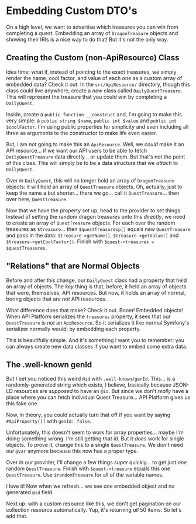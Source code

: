 # Embedding Custom DTO's

On a high level, we want to advertise which treasures you can win from completing
a quest. Embedding an array of `DragonTreasure` objects and showing their IRIs is
a nice way to do that! But it's not the only way.

## Creating the Custom (non-ApiResource) Class

Idea time: what if, instead of pointing to the exact treasures, we simply render
the name, cool factor, and value of each one as a custom array of embedded data?
Check it out. In the `src/ApiResource/` directory, though this class could live
anywhere, create a *new* class called `DailyQuestTreasure`. This will represent
the treasure that you could win by completing a `DailyQuest`.

Inside, create a `public function __construct` and, I'm going to make this very
simple: a `public string $name`, `public int $value` and `public int $coolFactor`.
I'm using public properties for simplicity and even including all three as arguments
to the constructor to make life even easier.

But, I am *not* going to make this an `ApiResource`. Well, we *could* make it an
API resource... if we want our API users to be able to fetch `DailyQuestTreasure`
data directly... or update them. But that's not the point of this class. This will
simply be to be a data structure that we *attach* to `DailyQuest`.

Over in `DailyQuest`, this will no longer hold an array of `DragonTreasure` objects:
it will hold an array of `QuestTreasure` objects. Oh, actually, just to keep the
name a but shorter... there we go... call it `QuestTreasure`... then over here,
`QuestTreasure`.

Now that we have the property set up, head to the provider to set things. Instead
of setting the random dragon treasures onto this *directly*, we need to create
an array of `QuestTreasure` objects. For each over the random treasures as
`$treasure`... then `$questTreasuresp[]` equals new `QuestTreasure` and pass in
the data: `$treasure->getName()`, `$treasure->getValue()` and
`$treasure->getCoolFactor()`. Finish with `$quest->treasures = $questTreasures`.

## "Relations" that are Normal Objects

Before and after this change, our `DailyQuest` class had a property that held an array
of objects. The *key* thing is that, before, it held an array of objects that were,
themselves, API resources. But now, it holds an array of normal, boring objects
that are *not* API resources.

What difference does that make? Check it out. Boom! Embedded objects! When API
Platform serializes the `treasures` property, it sees that our `QuestTreasure` is
*not* an `ApiResource`. So it serializes it like normal Symfony's serializer normally
would: by embedding each property.

This is beautifully simple. And it's something I want you to remember: you can always
create new data classes if you want to embed some extra data.

## The .well-known genId

But I bet you noticed this weird `@id` with `.well-known/genId`. This... is a
randomly-generated string which exists, I believe, basically because JSON-LD
resources are *supposed* to have an `@id`. But since we don't *really* have a place
where you can fetch individual Quest Treasure... API Platform gives us this fake one.

Now, in theory, you could actually turn that off if you want by saying
`#ApiProperty()]` with `genId: false`.

Unfortunately, this doesn't seem to work for array properties... maybe I'm doing
something wrong. I'm still getting that id. But it *does* work for single objects.
To prove it, change this to a single `QuestTreasure`. We don't need our `@var`
anymore because this now has a proper type.

Over in our provider, I'll change a few things *super* quickly... to get just *one*
random `QuestTreasure`. Finish with `$quest->treasure` equals this one `QuestTreasure`.
Use `$randomTreasure` for all of the variable names.

I love it! Now when we refresh... we see *one* embedded object and *no* generated
`@id` field.

Next up: with a custom resource like this, we don't get pagination on our collection
resource automatically. Yup, it's returning *all* 50 items. So let's add that.
